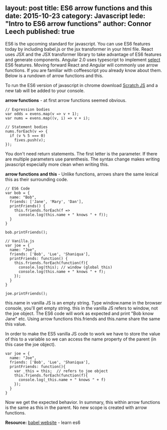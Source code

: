 layout: post
title: ES6 arrow functions and this
date: 2015-10-23
category: Javascript
lede: "Intro to ES6 arrow functions"
author: Connor Leech
published: true
---

ES6 is the upcoming standard for javascript. You can use ES6 features today by including babel.js or the jsx transformer in your html file. React uses JSX and the JSX transformer library to take advantage of ES6 features and generate components. Angular 2.0 uses typescript to implement [select](http://stackoverflow.com/a/22386542/2031033) ES6 features. Moving forward React and Angular will commonly use arrow functions. If you are familiar with coffeescript you already know about them. Below is a rundown of arrow functions and this.

To run the ES6 version of javascript in chrome download [Scratch JS](https://chrome.google.com/webstore/detail/scratch-js/alploljligeomonipppgaahpkenfnfkn?hl=en-US) and a new tab will be added to your console.

<b>arrow functions</b> - at first arrow functions seemed obvious.
```
// Expression bodies
var odds = evens.map(v => v + 1);
var nums = evens.map((v, i) => v + i);

// Statement bodies
nums.forEach(v => {
  if (v % 5 === 0)
    fives.push(v);
});
```
You don't need return statements. The first letter is the parameter. If there are multiple parameters use parenthesis. The syntax change makes writing javascript especially more clean when writing this. 

<b>arrow functions and this</b> - Unlike functions, arrows share the same lexical this as their surrounding code.

```
// ES6 Code
var bob = {
  name: "Bob",
  friends: ['Jane', 'Mary', 'Dan'],
  printFriends() {
    this.friends.forEach(f =>
      console.log(this.name + " knows " + f));
  }
}

bob.printFriends();

// Vanilla.js
var joe = {
  name: "Joe",
  friends: ['Bob', 'Lue', 'Shaniqua'],
  printFriends: function() {
    this.friends.forEach(function(f){
      console.log(this); // window (global this)
      console.log(this.name + " knows " + f);
    });
  }
}

joe.printFriends();
```

this.name in vanilla JS is an empty string. Type window.name in the browser console, you'll get empty string. this in the vanilla JS refers to window, not the joe object. The ES6 code will work as expected and print "Bob know Jane" etc. Using arrow functions this.friends and this.name share the same this value.

In order to make the ES5 vanilla JS code to work we have to store the value of this to a variable so we can access the name property of the parent (in this case the joe object).
```
var joe = {
  name: "Joe",
  friends: ['Bob', 'Lue', 'Shaniqua'],
  printFriends: function(){
    var _this = this;  // refers to joe object
    this.friends.forEach(function(f){
      console.log(_this.name + " knows " + f)
    });
  }
}
```

Now we get the expected behavior. In summary, this within arrow functions is the same as this in the parent. No new scope is created with arrow functions.

<b>Resource:</b>
[babel website](https://babeljs.io/docs/learn-es6/) -  learn es6